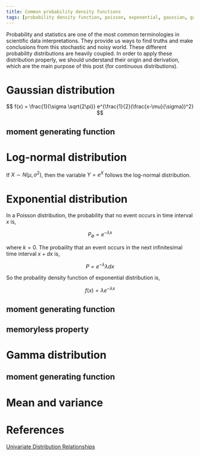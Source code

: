 ```yaml
---
title: Common probability density functions
tags: [probability density function, poisson, exponential, gaussian, gamma, binomial, geometric, hypergeometric, bernoulli]
---
```


Probability and statistics are one of the most common terminologies in scientific data interpretations. They provide us ways to find truths and make conclusions from this stochastic and noisy world. These different probability distributions are heavily coupled. In order to apply these distribution properly, we should understand their origin and derivation, which are the main purpose of this post (for continuous distributions).

# Gaussian distribution

$$ f(x) = \frac{1}{\sigma \sqrt{2\pi}} e^{\frac{1}{2}(\frac{x-\mu}{\sigma})^2} $$

## moment generating function

# Log-normal distribution

If $X \sim N(\mu, \sigma^2)$, then the variable $Y = e^X$ follows the log-normal distribution.

# Exponential distribution

In a Poisson distribution, the probability that no event occurs in time interval $x$ is,

$$ P_{\emptyset} = e^{-\lambda x} $$

where $k=0$. The probaility that an event occurs in the next infinitesimal time interval $x+dx$ is,

$$ P = e^{-\lambda} \lambda dx $$

So the probaility density function of exponential distribution is,

$$ f(x) = \lambda e^{-\lambda x} $$

## moment generating function

## memoryless property

# Gamma distribution

## moment generating function

# Mean and variance

# References
[Univariate Distribution Relationships](http://www.math.wm.edu/~leemis/chart/UDR/UDR.html)
